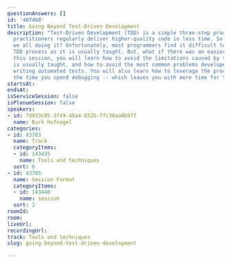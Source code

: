 ```yaml
---
questionAnswers: []
id: '407468'
title: Going Beyond Test-Driven Development
description: "Test-Driven Development (TDD) is a simple three-step practice, and its
  practitioners regularly deliver higher-quality code in less time. So why aren't
  we all doing it? Unfortunately, most programmers find it difficult to adopt the
  TDD process as it is usually taught. But, what if there was an easier way?\r\nIn
  this session, you will learn how to avoid the limitations caused by the way TDD
  is usually taught, and how to avoid the most common problems developers have with
  writing automated tests. You will also learn how to leverage the process to minimize
  the time you spend debugging -- which leaves you with more time for the fun parts."
startsAt: 
endsAt: 
isServiceSession: false
isPlenumSession: false
speakers:
- id: 7d933c95-3f49-48a4-852b-7fc30aa8b977
  name: Burk Hufnagel
categories:
- id: 43783
  name: Track
  categoryItems:
  - id: 143435
    name: Tools and techniques
  sort: 0
- id: 43785
  name: Session Format
  categoryItems:
  - id: 143440
    name: session
  sort: 2
roomId: 
room: 
liveUrl: 
recordingUrl: 
track: Tools and techniques
slug: going-beyond-test-driven-development

---
```

